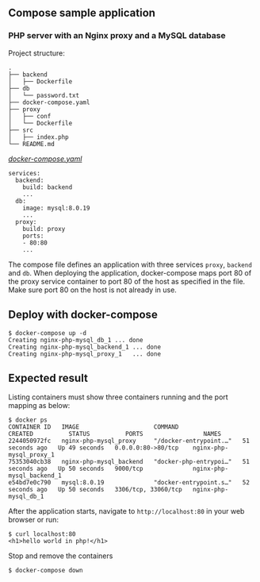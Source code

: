 ## Compose sample application
### PHP server with an Nginx proxy and a MySQL database

Project structure:
```
.
├── backend
│   ├── Dockerfile
├── db
│   └── password.txt
├── docker-compose.yaml
├── proxy
│   ├── conf
│   └── Dockerfile
├── src
│   ├── index.php
└── README.md
```

[_docker-compose.yaml_](docker-compose.yaml)
```
services:
  backend:
    build: backend
    ...
  db:
    image: mysql:8.0.19
    ...
  proxy:
    build: proxy
    ports:
    - 80:80
    ...
```
The compose file defines an application with three services `proxy`, `backend` and `db`.
When deploying the application, docker-compose maps port 80 of the proxy service container to port 80 of the host as specified in the file.
Make sure port 80 on the host is not already in use.

## Deploy with docker-compose

```
$ docker-compose up -d
Creating nginx-php-mysql_db_1 ... done
Creating nginx-php-mysql_backend_1 ... done
Creating nginx-php-mysql_proxy_1   ... done
```

## Expected result

Listing containers must show three containers running and the port mapping as below:
```
$ docker ps
CONTAINER ID   IMAGE                     COMMAND                  CREATED          STATUS          PORTS                 NAMES
2244050972fc   nginx-php-mysql_proxy     "/docker-entrypoint.…"   51 seconds ago   Up 49 seconds   0.0.0.0:80->80/tcp    nginx-php-mysql_proxy_1
75353040cb38   nginx-php-mysql_backend   "docker-php-entrypoi…"   51 seconds ago   Up 50 seconds   9000/tcp              nginx-php-mysql_backend_1
e54bd7e0c790   mysql:8.0.19              "docker-entrypoint.s…"   52 seconds ago   Up 50 seconds   3306/tcp, 33060/tcp   nginx-php-mysql_db_1
```

After the application starts, navigate to `http://localhost:80` in your web browser or run:
```
$ curl localhost:80
<h1>hello world in php!</h1>
```

Stop and remove the containers
```
$ docker-compose down
```
